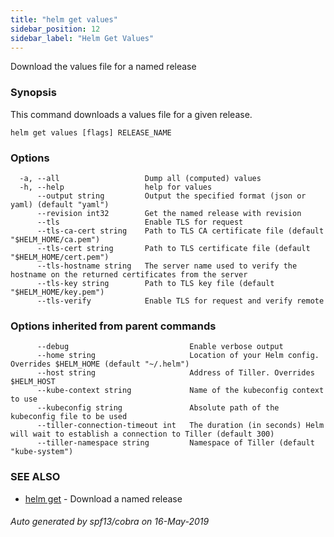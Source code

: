 ```yaml
---
title: "helm get values"
sidebar_position: 12
sidebar_label: "Helm Get Values"
---
```

Download the values file for a named release

### Synopsis


This command downloads a values file for a given release.


```
helm get values [flags] RELEASE_NAME
```

### Options

```
  -a, --all                   Dump all (computed) values
  -h, --help                  help for values
      --output string         Output the specified format (json or yaml) (default "yaml")
      --revision int32        Get the named release with revision
      --tls                   Enable TLS for request
      --tls-ca-cert string    Path to TLS CA certificate file (default "$HELM_HOME/ca.pem")
      --tls-cert string       Path to TLS certificate file (default "$HELM_HOME/cert.pem")
      --tls-hostname string   The server name used to verify the hostname on the returned certificates from the server
      --tls-key string        Path to TLS key file (default "$HELM_HOME/key.pem")
      --tls-verify            Enable TLS for request and verify remote
```

### Options inherited from parent commands

```
      --debug                           Enable verbose output
      --home string                     Location of your Helm config. Overrides $HELM_HOME (default "~/.helm")
      --host string                     Address of Tiller. Overrides $HELM_HOST
      --kube-context string             Name of the kubeconfig context to use
      --kubeconfig string               Absolute path of the kubeconfig file to be used
      --tiller-connection-timeout int   The duration (in seconds) Helm will wait to establish a connection to Tiller (default 300)
      --tiller-namespace string         Namespace of Tiller (default "kube-system")
```

### SEE ALSO

* [helm get](helm_get.md)	 - Download a named release

###### Auto generated by spf13/cobra on 16-May-2019
